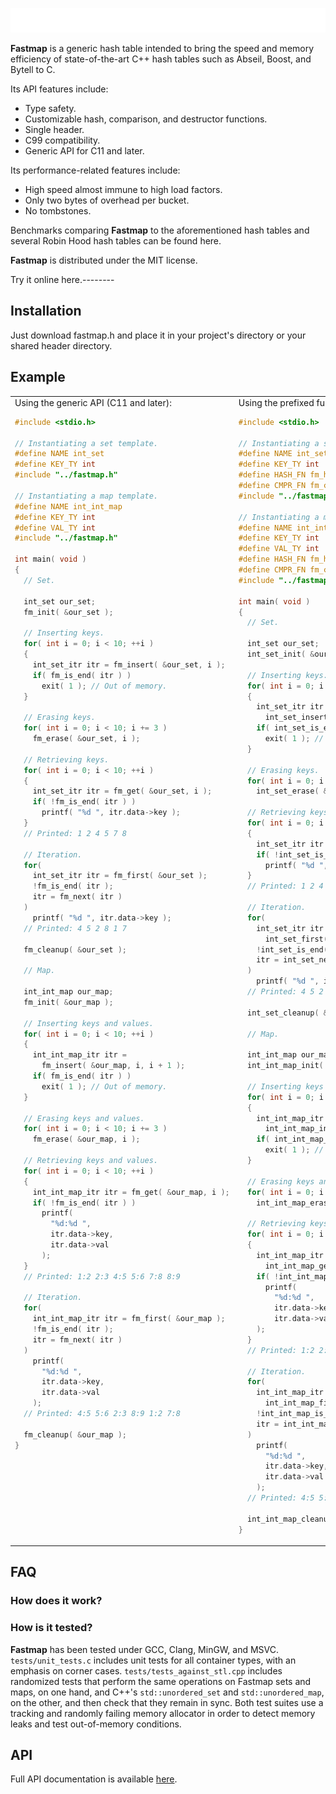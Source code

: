 <picture><img src="./header.svg" alt="Fastmap"></picture>

**Fastmap** is a generic hash table intended to bring the speed and memory efficiency of state-of-the-art C++ hash tables such as Abseil, Boost, and Bytell to C.

Its API features include:

* Type safety.
* Customizable hash, comparison, and destructor functions.
* Single header.
* C99 compatibility.
* Generic API for C11 and later.

Its performance-related features include:

* High speed almost immune to high load factors.
* Only two bytes of overhead per bucket.
* No tombstones.

Benchmarks comparing **Fastmap** to the aforementioned hash tables and several Robin Hood hash tables can be found here.

**Fastmap** is distributed under the MIT license.

Try it online here.--------

## Installation

Just download fastmap.h and place it in your project's directory or your shared header directory.

## Example

<table>
<tr></tr>
<tr>
<td>
Using the generic API (C11 and later):

```c
#include <stdio.h>

// Instantiating a set template.
#define NAME int_set
#define KEY_TY int
#include "../fastmap.h"

// Instantiating a map template.
#define NAME int_int_map
#define KEY_TY int
#define VAL_TY int
#include "../fastmap.h"

int main( void )
{
  // Set.

  int_set our_set;
  fm_init( &our_set );

  // Inserting keys.
  for( int i = 0; i < 10; ++i )
  {
    int_set_itr itr = fm_insert( &our_set, i );
    if( fm_is_end( itr ) )
      exit( 1 ); // Out of memory.
  }

  // Erasing keys.
  for( int i = 0; i < 10; i += 3 )
    fm_erase( &our_set, i );

  // Retrieving keys.
  for( int i = 0; i < 10; ++i )
  {
    int_set_itr itr = fm_get( &our_set, i );
    if( !fm_is_end( itr ) )
      printf( "%d ", itr.data->key );
  }
  // Printed: 1 2 4 5 7 8

  // Iteration.
  for(
    int_set_itr itr = fm_first( &our_set );
    !fm_is_end( itr );
    itr = fm_next( itr )
  )
    printf( "%d ", itr.data->key );
  // Printed: 4 5 2 8 1 7

  fm_cleanup( &our_set );

  // Map.

  int_int_map our_map;
  fm_init( &our_map );

  // Inserting keys and values.
  for( int i = 0; i < 10; ++i )
  {
    int_int_map_itr itr =
      fm_insert( &our_map, i, i + 1 );
    if( fm_is_end( itr ) )
      exit( 1 ); // Out of memory.
  }

  // Erasing keys and values.
  for( int i = 0; i < 10; i += 3 )
    fm_erase( &our_map, i );

  // Retrieving keys and values.
  for( int i = 0; i < 10; ++i )
  {
    int_int_map_itr itr = fm_get( &our_map, i );
    if( !fm_is_end( itr ) )
      printf(
        "%d:%d ",
        itr.data->key,
        itr.data->val
      );
  }
  // Printed: 1:2 2:3 4:5 5:6 7:8 8:9

  // Iteration.
  for(
    int_int_map_itr itr = fm_first( &our_map );
    !fm_is_end( itr );
    itr = fm_next( itr )
  )
    printf(
      "%d:%d ",
      itr.data->key,
      itr.data->val
    );
  // Printed: 4:5 5:6 2:3 8:9 1:2 7:8

  fm_cleanup( &our_map );
}










```

</td>
<td>
Using the prefixed functions API (C99 and later):

```c
#include <stdio.h>

// Instantiating a set template.
#define NAME int_set
#define KEY_TY int
#define HASH_FN fm_hash_integer
#define CMPR_FN fm_cmpr_integer
#include "../fastmap.h"

// Instantiating a map template.
#define NAME int_int_map
#define KEY_TY int
#define VAL_TY int
#define HASH_FN fm_hash_integer
#define CMPR_FN fm_cmpr_integer
#include "../fastmap.h"

int main( void )
{
  // Set.

  int_set our_set;
  int_set_init( &our_set );

  // Inserting keys.
  for( int i = 0; i < 10; ++i )
  {
    int_set_itr itr =
      int_set_insert( &our_set, i );
    if( int_set_is_end( itr ) )
      exit( 1 ); // Out of memory.
  }

  // Erasing keys.
  for( int i = 0; i < 10; i += 3 )
    int_set_erase( &our_set, i );

  // Retrieving keys.
  for( int i = 0; i < 10; ++i )
  {
    int_set_itr itr = int_set_get( &our_set, i );
    if( !int_set_is_end( itr ) )
      printf( "%d ", itr.data->key );
  }
  // Printed: 1 2 4 5 7 8

  // Iteration.
  for(
  	int_set_itr itr =
      int_set_first( &our_set );
  	!int_set_is_end( itr );
  	itr = int_set_next( itr )
  )
    printf( "%d ", itr.data->key );
  // Printed: 4 5 2 8 1 7

  int_set_cleanup( &our_set );

  // Map.

  int_int_map our_map;
  int_int_map_init( &our_map );

  // Inserting keys and values.
  for( int i = 0; i < 10; ++i )
  {
    int_int_map_itr itr =
      int_int_map_insert( &our_map, i, i + 1 );
    if( int_int_map_is_end( itr ) )
      exit( 1 ); // Out of memory.
  }

  // Erasing keys and values.
  for( int i = 0; i < 10; i += 3 )
    int_int_map_erase( &our_map, i );

  // Retrieving keys and values.
  for( int i = 0; i < 10; ++i )
  {
    int_int_map_itr itr =
      int_int_map_get( &our_map, i );
    if( !int_int_map_is_end( itr ) )
      printf(
      	"%d:%d ",
      	itr.data->key,
      	itr.data->val
    );
  }
  // Printed: 1:2 2:3 4:5 5:6 7:8 8:9

  // Iteration.
  for(
    int_int_map_itr itr =
      int_int_map_first( &our_map );
  	!int_int_map_is_end( itr );
  	itr = int_int_map_next( itr )
  )
    printf(
      "%d:%d ",
      itr.data->key,
      itr.data->val
    );
  // Printed: 4:5 5:6 2:3 8:9 1:2 7:8

  int_int_map_cleanup( &our_map );
}
```

</td>
</tr>
</table>

## FAQ

### How does it work?

### How is it tested?

**Fastmap** has been tested under GCC, Clang, MinGW, and MSVC. `tests/unit_tests.c` includes unit tests for all container types, with an emphasis on corner cases. `tests/tests_against_stl.cpp` includes randomized tests that perform the same operations on Fastmap sets and maps, on one hand, and C++'s `std::unordered_set` and `std::unordered_map`, on the other, and then check that they remain in sync. Both test suites use a tracking and randomly failing memory allocator in order to detect memory leaks and test out-of-memory conditions.

## API

Full API documentation is available [here](api_reference.md).
